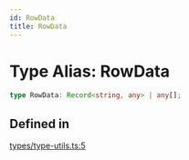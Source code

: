 ```yaml
---
id: RowData
title: RowData
---
```


# Type Alias: RowData

```ts
type RowData: Record<string, any> | any[];
```

## Defined in

[types/type-utils.ts:5](https://github.com/TanStack/table/blob/main/packages/table-core/src/types/type-utils.ts#L5)
